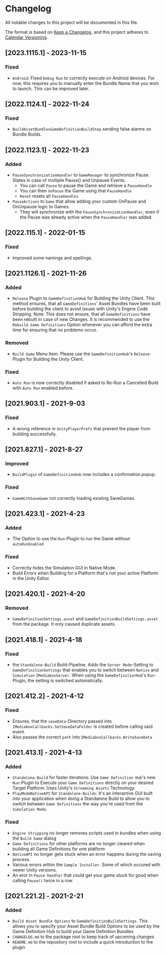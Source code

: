 # Changelog
All notable changes to this project will be documented in this file.

The format is based on [Keep a Changelog](https://keepachangelog.com/en/1.0.0/),
and this project adheres to [Calendar Versioning](https://calver.org).

## [2023.1115.1] - 2023-11-15
### Fixed
- `Android`: Fixed `Debug Run` to correctly execute on Android devices. For now, this requires you to manually enter the Bundle Name that you wish to launch. This can be improved later.

## [2022.1124.1] - 2022-11-24
### Fixed
- `BuildAssetBundlesGameDefinitionBuildStep` sending false alarms on Bundle Builds.

## [2022.1123.1] - 2022-11-23
### Added
- `PauseSynchronizationHandler` to `GameManager` to synchronize Pause States in case of multiple Pause() and Unpause Events.
  - You can call `Pause` to pause the Game and retrieve a `PauseHandle`
  - You can then `UnPause` the Game using that `PauseHandle`
  - `Reset` resets all `PauseHandles`
- `PauseActions` to `Game` that allow adding your custom OnPause and OnUnpause logic to Games.
  - They will synchronize with the `PauseSynchronizationHandler`, even if the Pause was already active when the `PauseHandler` was added.

## [2022.115.1] - 2022-01-15
### Fixed
- Improved some namings and spellings.

## [2021.1126.1] - 2021-11-26
### Added
- `Release` Plugin to `GameDefinitionHub` for Building the Unity Client. This method ensures, that all `GameDefinitions`' Asset Bundles have been built before building the client to avoid issues with Unity's Engine Code Stripping. Note: This does not ensure, that all `GameDefinitions` have been rebuilt in case of new Changes. It is recommended to use the `Rebuild Game Definitions` Option whenever you can afford the extra time for ensuring that no problems occur.
### Removed
- `Build Game` Menu Item. Please use the `GameDefinitionHub`'s `Release`-Plugin for Building the Unity Client.
### Fixed
- `Auto Run` is now correctly disabled if asked to Re-Run a Cancelled Build with `Auto Run` enabled before.

## [2021.903.1] - 2021-9-03
### Fixed
- A wrong reference in `UnityPlayerPrefs` that prevent the player from building successfully.

## [2021.827.1] - 2021-8-27
### Improved
- `BuildPlugin` of `GameDefinitionHub` now includes a confirmation popup.
### Fixed
- `GameWithSaveGame` not correctly loading existing SaveGames.

## [2021.423.1] - 2021-4-23
### Added
- The Option to use the `Run`-Plugin to run the Game without `autoRunEnabled`
### Fixed
- Correctly hides the Simulation GUI in Native Mode.
- Build Errors when Building for a Platform that's not your active Platform in the Unity Editor.


## [2021.420.1] - 2021-4-20
### Removed
- `GameDefinitionSettings.asset` and `GameDefinitionBuildSettings.asset` from the package. It only caused duplicate assets.

## [2021.418.1] - 2021-4-18
### Fixed
- the `Standalone-Build` Build-Pipeline. Adds the `Server Mode`-Setting to `GameDefinitionSettings` that enables you to switch between `Native` and `Simulation` `IMediaboxServer`. When using the `GameDefinitionHub`'s `Run`-Plugin, the setting is switched automatically.

## [2021.412.2] - 2021-4-12
### Fixed
- Ensures, that the `saveData`-Directory passed into `IMediaboxCallbacks.SetSaveDataFolder` is created before calling said event.
- Also passes the correct `path` into `IMediaboxCallbacks.WriteSaveData`

## [2021.413.1] - 2021-4-13
### Added
- `Standalone-Build` for faster iterations: Use `Game Definition Hub`'s new `Run`-Plugin to Execute your `Game Definitions` directly on your desired Target Platform. Uses Unity's `Streaming Assets` Technology.
- `PlayModeNativeAPI` for `Standalone-Builds`: It's an interactive GUI built into your application when doing a Standalone Build to allow you to switch between `Game Definitions` the way you're used from the `Simulation Mode`.
### Fixed
- `Engine Stripping` no longer removes scripts used in bundles when using the `Build Game` dialog
- `Game Definitions` for other platforms are no longer cleared when building all Game Definitions for one platform
- `NativeAPI` no longer gets stuck when an error happens during the saving process.
- Various errors within the `Sample Installer`. Some of which occured with newer Unity versions.
- An eror in `Pause Handler` that could get your game stuck for good when calling `Pause()` twice in a row.


## [2021.221.2] - 2021-2-21
### Added
- `Build Asset Bundle Options` to `GameDefinitionBuildSettings`. This allows you to specify your Asset Bundle Build Options to be used by the Game Definition Hub to build your Game Definition Bundles
- `CHANGELOG.md` to the package root to keep track of upcoming changes
- `README.md` to the repository root to include a quick introduction to the plugin
